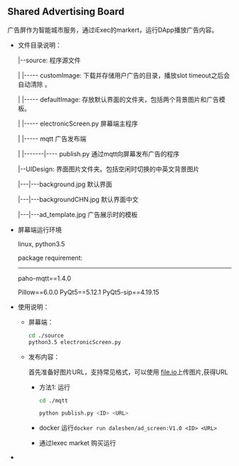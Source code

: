 ## Shared Advertising Board

广告屏作为智能城市服务，通过iExec的markert，运行DApp播放广告内容。

* 文件目录说明：
  
  \|--source: 程序源文件
  
  |    |----- customImage: 下载并存储用户广告的目录，播放slot timeout之后会自动清除 。
  
  |    |----- defaultImage: 存放默认界面的文件夹，包括两个背景图片和广告模板。
  
  |    |----- electronicScreen.py 屏幕端主程序
  
  |    |----- mqtt  广告发布端
  
  |    |-------\|---- publish.py 通过mqtt向屏幕发布广告的程序
  
  \|--UIDesign: 界面图片文件夹。包括空闲时切换的中英文背景图片
  
  |---|---background.jpg  默认界面
  
  |---|---backgroundCHN.jpg   默认界面中文
  
  |---|---ad_template.jpg   广告展示时的模板



* 屏幕端运行环境 
  
  linux, python3.5
  
  package requirement:
  
  -----
  
  paho-mqtt==1.4.0
  
  Pillow==6.0.0
  PyQt5==5.12.1
  PyQt5-sip==4.19.15

* 使用说明：
  
  * 屏幕端：
    
    ```bash
    cd ./source
    python3.5 electronicScreen.py
    ```
  
  * 发布内容：
    
    首先准备好图片URL，支持常见格式，可以使用 [file.io](https://www.file.io)上传图片,获得URL
    
    * 方法1:  运行
      
      ```bash
      cd ./mqtt
      
      python publish.py <ID> <URL>
      ```
      
      
    
    * docker 运行`docker run daleshen/ad_screen:V1.0 <ID> <URL>`
    
    * 通过Iexec market 购买运行

* 

      




